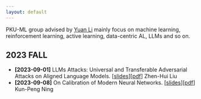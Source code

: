 ```yaml
---
layout: default
---
```

PKU-ML group advised by [Yuan Li](https://yuanli2333.github.io/) mainly focus on machine learning, reinforcement learning, active learning, data-centric AL, LLMs and so on.
## 2023 FALL
- **[2023-09-01]** LLMs Attacks: Universal and Transferable Adversarial Attacks on Aligned Language Models. [[slides](./ppt/20230901-LLMs-Attacker.pptx)][[pdf](./ppt/20230901-LLMs-Attacker.pdf)] Zhen-Hui Liu
- **[2023-09-08]** On Calibration of Modern Neural Networks. [[slides](./ppt/20230908_Model%20Calibration.pptx)][[pdf](./ppt/20230908_Model%20Calibration.pdf)] Kun-Peng Ning
